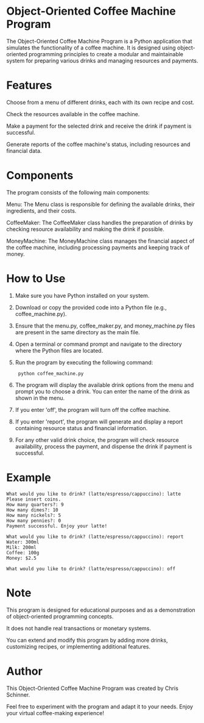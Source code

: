 # Object-Oriented Coffee Machine Program
The Object-Oriented Coffee Machine Program is a Python application that simulates the functionality of a coffee machine. It is designed using object-oriented programming principles to create a modular and maintainable system for preparing various drinks and managing resources and payments.

# Features
Choose from a menu of different drinks, each with its own recipe and cost.

Check the resources available in the coffee machine.

Make a payment for the selected drink and receive the drink if payment is successful.

Generate reports of the coffee machine's status, including resources and financial data.

# Components
The program consists of the following main components:

Menu: The Menu class is responsible for defining the available drinks, their ingredients, and their costs.

CoffeeMaker: The CoffeeMaker class handles the preparation of drinks by checking resource availability and making the drink if possible.

MoneyMachine: The MoneyMachine class manages the financial aspect of the coffee machine, including processing payments and keeping track of money.

# How to Use
1. Make sure you have Python installed on your system.

2. Download or copy the provided code into a Python file (e.g., coffee_machine.py).

3. Ensure that the menu.py, coffee_maker.py, and money_machine.py files are present in the same directory as the main file.

4. Open a terminal or command prompt and navigate to the directory where the Python files are located.

5. Run the program by executing the following command:

        python coffee_machine.py

6. The program will display the available drink options from the menu and prompt you to choose a drink. You can enter the name of the drink as shown in the menu.

7. If you enter 'off', the program will turn off the coffee machine.

8. If you enter 'report', the program will generate and display a report containing resource status and financial information.

9. For any other valid drink choice, the program will check resource availability, process the payment, and dispense the drink if payment is successful.

# Example

    What would you like to drink? (latte/espresso/cappuccino): latte
    Please insert coins.
    How many quarters?: 9
    How many dimes?: 10
    How many nickels?: 5
    How many pennies?: 0
    Payment successful. Enjoy your latte!

    What would you like to drink? (latte/espresso/cappuccino): report
    Water: 300ml
    Milk: 200ml
    Coffee: 100g
    Money: $2.5

    What would you like to drink? (latte/espresso/cappuccino): off

# Note
This program is designed for educational purposes and as a demonstration of object-oriented programming concepts. 

It does not handle real transactions or monetary systems.

You can extend and modify this program by adding more drinks, customizing recipes, or implementing additional features.

# Author
This Object-Oriented Coffee Machine Program was created by Chris Schinner.

Feel free to experiment with the program and adapt it to your needs. Enjoy your virtual coffee-making experience!





